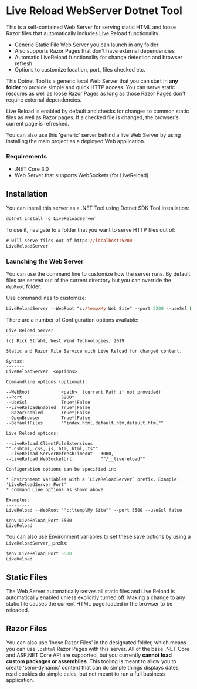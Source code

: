 # Live Reload WebServer Dotnet Tool

This is a self-contained Web Server for serving static HTML and loose Razor files that automatically includes Live Reload functionality. 

* Generic Static File Web Server you can launch in any folder
* Also supports Razor Pages that don't have external dependencies
* Automatic LiveReload functionality for change detection and browser refresh
* Options to customize location, port, files checked etc.

This Dotnet Tool is a generic local Web Server that you can start in **any folder** to provide simple and quick HTTP access. You can serve static resoures as well as loose Razor Pages as long as those Razor Pages don't require external dependencies.

Live Reload is enabled by default and checks for changes to common static files as well as Razor pages. If a checked file is changed, the browser's current page is refreshed. 

You can also use this 'generic' server behind a live Web Server by using installing the main project as a deployed Web application.

### Requirements
* .NET Core 3.0
* Web Server that supports WebSockets (for LiveReload)

## Installation
You can install this server as a .NET Tool using Dotnet SDK Tool installation:

```powershell
dotnet install -g LiveReloadServer
```

To use it, navigate to a folder that you want to serve HTTP files out of:

```ps
# will serve files out of https://localhost:5200
LiveReloadServer
```

### Launching the Web Server
You can use the command line to customize how the server runs. By default files are served out of the current directory but you can override the `WebRoot` folder.

Use commandlines to customize:

```ps
LiveReloadServer --WebRoot "c:/temp/My Web Site" --port 5200 --useSsl False
```

There are a number of Configuration options available:


```text
Live Reload Server
------------------
(c) Rick Strahl, West Wind Technologies, 2019

Static and Razor File Service with Live Reload for changed content.

Syntax:
-------
LiveReloadServer  <options>

Commandline options (optional):

--WebRoot            <path>  (current Path if not provided)
--Port               5200*
--UseSsl             True*|False
--LiveReloadEnabled  True*|False
--RazorEnabled       True*|False
--OpenBrowser        True*|False
--DefaultFiles       ""index.html,default.htm,default.html""

Live Reload options:

--LiveReload.ClientFileExtensions   "".cshtml,.css,.js,.htm,.html,.ts""
--LiveReload ServerRefreshTimeout   3000,
--LiveReload.WebSocketUrl:          ""/__livereload""

Configuration options can be specified in:

* Environment Variables with a `LiveReloadServer` prefix. Example: 'LiveReloadServer_Port'
* Command Line options as shown above

Examples:
---------
LiveReload --WebRoot ""c:\temp\My Site"" --port 5500 --useSsl false

$env:LiveReload_Port 5500
LiveReload
```

You can also use Environment variables to set these save options by using a `LiveReloadServer_` prefix:

```ps
$env:LiveReload_Port 5500
LiveReload
```
## Static Files
The Web Server automatically serves all static files and Live Reload is automatically enabled unless explicitly turned off. Making a change to any static file causes the current HTML page loaded in the browser to be reloaded.

## Razor Files
You can also use 'loose Razor Files' in the designated folder, which means you can use `.cshtml` Razor Pages with this server. All of the base .NET Core and ASP.NET Core API are supported, but you currently **cannot load custom packages or assemblies**. This tooling is meant to allow you to create 'semi-dynamic' content that can do simple things displays dates, read cookies do simple calcs, but not meant to run a full business application.


